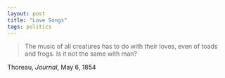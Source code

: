 ```yaml
---
layout: post
title: "Love Songs"
tags: politics
---
```


> The music of all creatures has to do with their loves, even of toads and frogs. Is it not the same with man?

Thoreau, *Journal*, May 6, 1854
